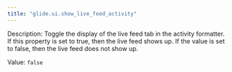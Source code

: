 ```yaml
---
title: "glide.ui.show_live_feed_activity"
---
```


Description: Toggle the display of the live feed tab in the activity formatter. If this property is set to true, then the live feed shows up. If the value is set to false, then the live feed does not show up.

Value: `false`